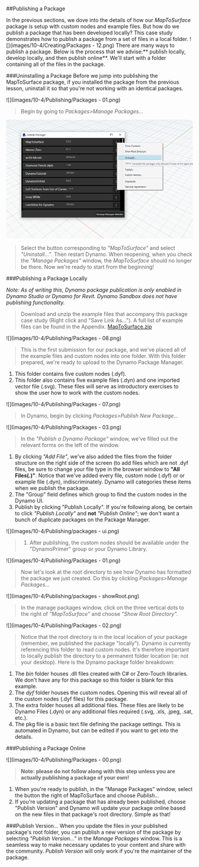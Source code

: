 ##Publishing a Package

In the previous sections, we dove into the details of how our *MapToSurface* package is setup with custom nodes and example files.  But how do we publish a package that has been developed locally?  This case study demonstrates how to publish a package from a set of files in a local folder.
![](images/10-4/Creating/Packages - 12.png)
There are many ways to publish a package. Below is the process that we advise:** publish locally, develop locally, and then publish online**.  We'll start with a folder containing all of the files in the package.

###Uninstalling a Package
Before we jump into publishing the MapToSurface package, if you installed the package from the previous lesson, uninstall it so that you're not working with an identical packages. 

![](images/10-4/Publishing/Packages - 01.png)
> Begin by going to *Packages>Manage Packages...*

![](images/10-4/Publishing/uninstall.png)
> Select the button corresponding to *"MapToSurface"* and select *"Uninstall..."*. Then restart Dynamo. When reopening, when you check the *"Manage Packages"* window, the *MapToSurface* should no longer be there. Now we're ready to start from the beginning!

###Publishing a Package Locally

*Note: As of writing this, Dynamo package publication is only enabled in Dynamo Studio or Dynamo for Revit.  Dynamo Sandbox does not have publishing functionality.*

>Download and unzip the example files that accompany this package case study (Right click and "Save Link As..."). A full list of example files can be found in the Appendix. [MapToSurface.zip](datasets/10-4/MapToSurface.zip)

![](images/10-4/Publishing/Packages - 08.png)
> This is the first submission for our package, and we've placed all of the example files and custom nodes into one folder.  With this folder prepared, we're ready to upload to the Dynamo Package Manager.
1. This folder contains five custom nodes (.dyf).
2. This folder also contains five example files (.dyn) and one imported vector file (.svg). These files will serve as introductory exercises to show the user how to work with the custom nodes.

![](images/10-4/Publishing/Packages - 07.png)
> In Dynamo, begin by clicking *Packages>Publish New Package...*

![](images/10-4/Publishing/Packages - 03.png)
> In the *"Publish a Dynamo Package"* window, we've filled out the relevant forms on the left of the window.
1. By clicking *"Add File"*, we've also added the files from the folder structure on the right side of the screen (to add files which are not .dyf files, be sure to change your file type in the browser window to **"All Files(*.*)"**. Notice that we've added every file, custom node (.dyf) or or example file (.dyn), indiscriminately. Dynamo will categories these items when we publish the package.
2. The "Group" field defines which group to find the custom nodes in the Dynamo UI.
3. Publish by clicking "Publish Locally". If you're following along, be certain to click *"Publish Locally"* and **not** *"Publish Online"*; we don't want a bunch of duplicate packages on the Package Manager.

![](images/10-4/Publishing/packages - ui.png)
> 1. After publishing, the custom nodes should be available under the "DynamoPrimer" group or your Dynamo Library.

![](images/10-4/Publishing/Packages - 01.png)
> Now let's look at the root directory to see how Dynamo has formatted the package we just created. Do this by clicking *Packages>Manage Packages...*

![](images/10-4/Publishing/packages - showRoot.png)
> In the manage packages window, click on the three vertical dots to the right of *"MapToSurface"* and choose *"Show Root Directory".*

![](images/10-4/Publishing/Packages - 02.png)
> Notice that the root directory is in the local location of your package (remember, we published the package "locally").  Dynamo is currently referencing this folder to read custom nodes. It's therefore important to locally publish the directory to a permanent folder location (ie: not your desktop). Here is the Dynamo package folder breakdown:
1. The *bin* folder houses .dll files created with C# or Zero-Touch libraries.  We don't have any for this package so this folder is blank for this example.
2. The *dyf* folder houses the custom nodes.  Opening this will reveal all of the custom nodes (.dyf files) for this package.
3. The extra folder houses all additional files.  These files are likely to be Dynamo Files (.dyn) or any additional files required (.svg, .xls, .jpeg, .sat, etc.).
4. The pkg file is a basic text file defining the package settings. This is automated in Dynamo, but can be edited if you want to get into the details.

###Publishing a Package Online

![](images/10-4/Publishing/Packages - 00.png)
> **Note: please do not follow along with this step unless you are actually publishing a package of your own!**
1. When you're ready to publish, in the "Manage Packages" window, select the button the right of MapToSurface and choose *Publish...*
2. If you're updating a package that has already been published, choose "Publish Version" and Dynamo will update your package online based on the new files in that package's root directory. Simple as that!

###Publish Version...
When you update the files in your published package's root folder, you can publish a new version of the package by selecting *"Publish Version..."* in the *Manage Packages* window.  This is a seamless way to make necessary updates to your content and share with the community.  *Publish Version* will only work if you're the maintainer of the package.
